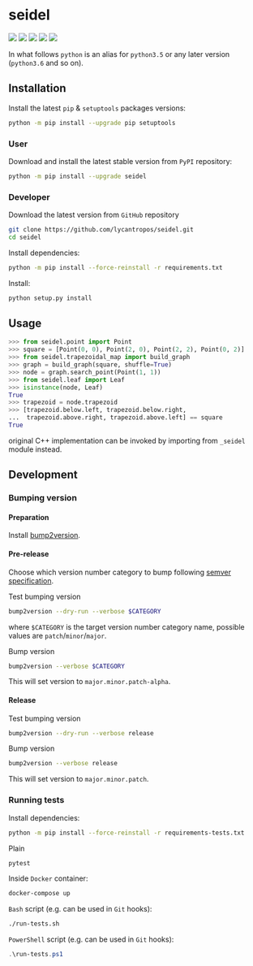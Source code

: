 seidel
======

[![](https://travis-ci.com/lycantropos/seidel.svg?branch=master)](https://travis-ci.com/lycantropos/seidel "Travis CI")
[![](https://dev.azure.com/lycantropos/seidel/_apis/build/status/lycantropos.seidel?branchName=master)](https://dev.azure.com/lycantropos/seidel/_build/latest?definitionId=26&branchName=master "Azure Pipelines")
[![](https://codecov.io/gh/lycantropos/seidel/branch/master/graph/badge.svg)](https://codecov.io/gh/lycantropos/seidel "Codecov")
[![](https://img.shields.io/github/license/lycantropos/seidel.svg)](https://github.com/lycantropos/seidel/blob/master/LICENSE "License")
[![](https://badge.fury.io/py/seidel.svg)](https://badge.fury.io/py/seidel "PyPI")

In what follows `python` is an alias for `python3.5` or any later
version (`python3.6` and so on).

Installation
------------

Install the latest `pip` & `setuptools` packages versions:
```bash
python -m pip install --upgrade pip setuptools
```

### User

Download and install the latest stable version from `PyPI` repository:
```bash
python -m pip install --upgrade seidel
```

### Developer

Download the latest version from `GitHub` repository
```bash
git clone https://github.com/lycantropos/seidel.git
cd seidel
```

Install dependencies:
```bash
python -m pip install --force-reinstall -r requirements.txt
```

Install:
```bash
python setup.py install
```

Usage
-----
```python
>>> from seidel.point import Point
>>> square = [Point(0, 0), Point(2, 0), Point(2, 2), Point(0, 2)]
>>> from seidel.trapezoidal_map import build_graph
>>> graph = build_graph(square, shuffle=True)
>>> node = graph.search_point(Point(1, 1))
>>> from seidel.leaf import Leaf
>>> isinstance(node, Leaf)
True
>>> trapezoid = node.trapezoid
>>> [trapezoid.below.left, trapezoid.below.right,
...  trapezoid.above.right, trapezoid.above.left] == square
True

```

original C++ implementation can be invoked by importing from `_seidel` module instead.

Development
-----------

### Bumping version

#### Preparation

Install
[bump2version](https://github.com/c4urself/bump2version#installation).

#### Pre-release

Choose which version number category to bump following [semver
specification](http://semver.org/).

Test bumping version
```bash
bump2version --dry-run --verbose $CATEGORY
```

where `$CATEGORY` is the target version number category name, possible
values are `patch`/`minor`/`major`.

Bump version
```bash
bump2version --verbose $CATEGORY
```

This will set version to `major.minor.patch-alpha`. 

#### Release

Test bumping version
```bash
bump2version --dry-run --verbose release
```

Bump version
```bash
bump2version --verbose release
```

This will set version to `major.minor.patch`.

### Running tests

Install dependencies:
```bash
python -m pip install --force-reinstall -r requirements-tests.txt
```

Plain
```bash
pytest
```

Inside `Docker` container:
```bash
docker-compose up
```

`Bash` script (e.g. can be used in `Git` hooks):
```bash
./run-tests.sh
```

`PowerShell` script (e.g. can be used in `Git` hooks):
```powershell
.\run-tests.ps1
```
